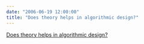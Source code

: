```yaml
---
date: "2006-06-19 12:00:00"
title: "Does theory helps in algorithmic design?"
---
```


[Does theory helps in algorithmic design?](/lemire/blog/2006/06-19-does-theory-helps-in-algorithmic-design)

